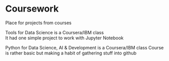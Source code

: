 # Coursework
Place for projects from courses

Tools for Data Science is a Coursera/IBM class  
It had one simple project to work with Jupyter Notebook

Python for Data Science, AI & Development is a Coursera/IBM class
Course is rather basic but making a habit of gathering stuff into github
